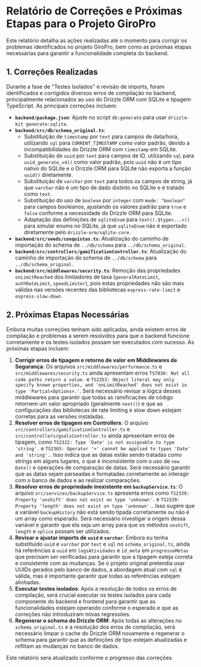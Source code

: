# Relatório de Correções e Próximas Etapas para o Projeto GiroPro

Este relatório detalha as ações realizadas até o momento para corrigir os problemas identificados no projeto GiroPro, bem como as próximas etapas necessárias para garantir a funcionalidade completa do backend.

## 1. Correções Realizadas

Durante a fase de "Testes Isolados" e revisão de imports, foram identificados e corrigidos diversos erros de compilação no backend, principalmente relacionados ao uso do Drizzle ORM com SQLite e tipagem TypeScript. As principais correções incluem:

- **`backend/package.json`**: Ajuste no script `db:generate` para usar `drizzle-kit generate:sqlite`.
- **`backend/src/db/schema_original.ts`**:
    - Substituição de `timestamp` por `text` para campos de data/hora, utilizando `sql` para `CURRENT_TIMESTAMP` como valor padrão, devido a incompatibilidades do Drizzle ORM com `timestamp` em SQLite.
    - Substituição de `uuid` por `text` para campos de ID, utilizando `sql` para `uuid_generate_v4()` como valor padrão, pois `uuid` não é um tipo nativo do SQLite e o Drizzle ORM para SQLite não exporta a função `uuid()` diretamente.
    - Substituição de `varchar` por `text` para todos os campos de string, já que `varchar` não é um tipo de dado distinto no SQLite e é tratado como `text`.
    - Substituição do uso de `boolean` por `integer` com `mode: "boolean"` para campos booleanos, ajustando os valores padrão para `true` e `false` conforme a necessidade do Drizzle ORM para SQLite.
    - Adaptação das definições de `sqliteEnum` para `text().$type<...>()` para simular enums no SQLite, já que `sqliteEnum` não é exportado diretamente pelo `drizzle-orm/sqlite-core`.
- **`backend/src/seeds/conquistas.ts`**: Atualização do caminho de importação do schema de `../db/schema` para `../db/schema_original`.
- **`backend/src/controllers/gamificationController.ts`**: Atualização do caminho de importação do schema de `../db/schema` para `../db/schema_original`.
- **`backend/src/middlewares/security.ts`**: Remoção das propriedades `onLimitReached` dos limitadores de taxa (`generalRateLimit`, `authRateLimit`, `speedLimiter`), pois estas propriedades não são mais válidas nas versões recentes das bibliotecas `express-rate-limit` e `express-slow-down`.

## 2. Próximas Etapas Necessárias

Embora muitas correções tenham sido aplicadas, ainda existem erros de compilação e problemas a serem resolvidos para que o backend funcione corretamente e os testes isolados possam ser executados com sucesso. As próximas etapas incluem:

1.  **Corrigir erros de tipagem e retorno de valor em Middlewares de Segurança**: Os arquivos `src/middlewares/performance.ts` e `src/middlewares/security.ts` ainda apresentam erros `TS7030: Not all code paths return a value.` e `TS2353: Object literal may only specify known properties, and 'onLimitReached' does not exist in type 'Partial<Options>.'`. Será necessário revisar a lógica desses middlewares para garantir que todas as ramificações de código retornem um valor apropriado (geralmente `next()`) e que as configurações das bibliotecas de rate limiting e slow down estejam corretas para as versões instaladas.
2.  **Resolver erros de tipagem em Controllers**: O arquivo `src/controllers/gamificationController.ts` e `src/controllers/goalsController.ts` ainda apresentam erros de tipagem, como `TS2322: Type 'Date' is not assignable to type 'string'.` e `TS2365: Operator '>' cannot be applied to types 'Date' and 'string'.`. Isso indica que as datas estão sendo tratadas como strings em alguns lugares, o que é inconsistente com o uso de `new Date()` e operações de comparação de datas. Será necessário garantir que as datas sejam parseadas e formatadas corretamente ao interagir com o banco de dados e ao realizar comparações.
3.  **Resolver erros de propriedade inexistente em `backupService.ts`**: O arquivo `src/services/backupService.ts` apresenta erros como `TS2339: Property 'unshift' does not exist on type 'unknown'.` e `TS2339: Property 'length' does not exist on type 'unknown'.`. Isso sugere que a variável `backupHistory` não está sendo tipada corretamente ou não é um array como esperado. Será necessário investigar a origem dessa variável e garantir que ela seja um array para que os métodos `unshift`, `length` e `splice` possam ser utilizados.
4.  **Revisar e ajustar imports de `uuid` e `varchar`**: Embora eu tenha substituído `uuid` e `varchar` por `text` e `sql` no `schema_original.ts`, ainda há referências a `uuid` em `logsAtividades` e `id_meta` em `progressoMetas` que precisam ser verificadas para garantir que a tipagem esteja correta e consistente com as mudanças. Se o projeto original pretendia usar UUIDs gerados pelo banco de dados, a abordagem atual com `sql` é válida, mas é importante garantir que todas as referências estejam alinhadas.
5.  **Executar testes isolados**: Após a resolução de todos os erros de compilação, será crucial executar os testes isolados para cada componente do backend e frontend para garantir que as funcionalidades estejam operando conforme o esperado e que as correções não introduziram novas regressões.
6.  **Regenerar o schema do Drizzle ORM**: Após todas as alterações no `schema_original.ts` e a resolução dos erros de compilação, será necessário limpar o cache do Drizzle ORM novamente e regenerar o schema para garantir que as definições de tipo estejam atualizadas e reflitam as mudanças no banco de dados.

Este relatório será atualizado conforme o progresso das correções.

